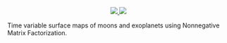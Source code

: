 <p align="center">
  <a href="https://dev.azure.com/constan7in3/volcano_nmf/_build">
    <img src="https://dev.azure.com/constan7in3/volcano_nmf/_apis/build/status/fbartolic.volcano_nmf?branchName=master"/>
  </a>
  <a href="https://github.com/fbartolic/volcano_nmf/tree/master-pdf/paper/paper.pdf">
        <img src="https://img.shields.io/badge/read-the_paper-blue.svg?style=flat"/>
  </a>
</p>

Time variable surface maps of moons and exoplanets using Nonnegative Matrix Factorization.
